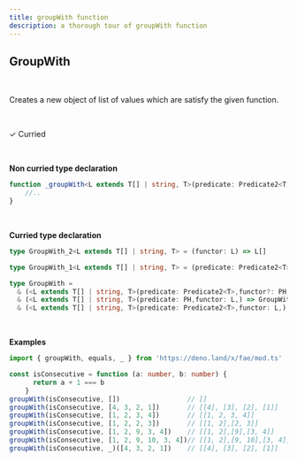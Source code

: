 ```yaml
---
title: groupWith function
description: a thorough tour of groupWith function
---
```


## GroupWith
<br>

Creates a new object of list of values which are satisfy the given function.

<br>

&check; Curried

<br>

**Non curried type declaration**
```typescript
function _groupWith<L extends T[] | string, T>(predicate: Predicate2<T | string>,functor: L): T[][] | string[] = [] {
    //..
}
```
<br>

**Curried type declaration**

```typescript
type GroupWith_2<L extends T[] | string, T> = (functor: L) => L[]

type GroupWith_1<L extends T[] | string, T> = (predicate: Predicate2<T>) => L[]

type GroupWith =
  & (<L extends T[] | string, T>(predicate: Predicate2<T>,functor?: PH,) => GroupWith_2<L, T>)
  & (<L extends T[] | string, T>(predicate: PH,functor: L,) => GroupWith_1<L, T>)
  & (<L extends T[] | string, T>(predicate: Predicate2<T>,functor: L,) => L[])
```
<br>

**Examples**
```typescript
import { groupWith, equals, _ } from 'https://deno.land/x/fae/mod.ts'

const isConsecutive = function (a: number, b: number) {
      return a + 1 === b
    }
groupWith(isConsecutive, [])                 // []
groupWith(isConsecutive, [4, 3, 2, 1])       // [[4], [3], [2], [1]]
groupWith(isConsecutive, [1, 2, 3, 4])       // [[1, 2, 3, 4]]
groupWith(isConsecutive, [1, 2, 2, 3])       // [[1, 2],[2, 3]]
groupWith(isConsecutive, [1, 2, 9, 3, 4])    // [[1, 2],[9],[3, 4]]
groupWith(isConsecutive, [1, 2, 9, 10, 3, 4])// [[1, 2],[9, 10],[3, 4]]
groupWith(isConsecutive, _)([4, 3, 2, 1])    // [[4], [3], [2], [1]]
``` 